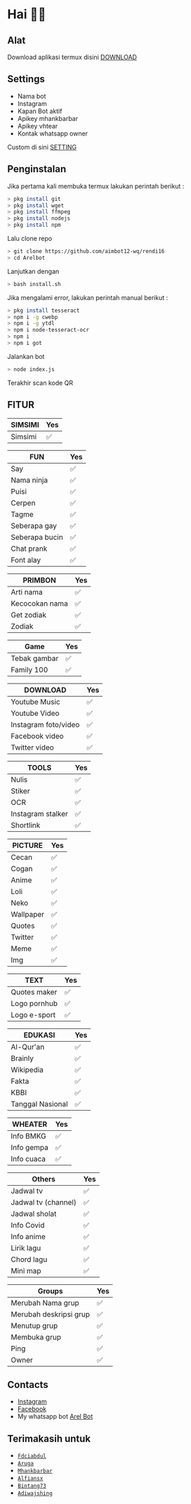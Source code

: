 

# Hai 👋🏻
</div>




## Alat

Download aplikasi termux disini [DOWNLOAD](https://play.google.com/store/apps/details?id=com.termux) 


## Settings

* Nama bot
* Instagram
* Kapan Bot aktif
* Apikey mhankbarbar
* Apikey vhtear
* Kontak whatsapp owner

Custom di sini [SETTING](https://github.com/mrfzvx12/Arelbot/blob/master/index.js/#L13)


## Penginstalan

Jika pertama kali membuka termux lakukan perintah berikut :
```bash
> pkg install git
> pkg install wget
> pkg install ffmpeg
> pkg install nodejs
> pkg install npm
```
Lalu clone repo
```bash
> git clone https://github.com/aimbot12-wq/rendi16
> cd Arelbot
```
Lanjutkan dengan
```bash
> bash install.sh
```
Jika mengalami error, lakukan perintah manual berikut :
```bash
> pkg install tesseract
> npm i -g cwebp
> npm i -g ytdl
> npm i node-tesseract-ocr
> npm i
> npm i got
```
Jalankan bot
```bash
> node index.js
```
Terakhir scan kode QR



## FITUR

| SIMSIMI |Yes|
| ------------- | ------------- |
| Simsimi |✅|

| FUN |Yes|
| ------------- | ------------- |
| Say|✅|
| Nama ninja|✅|
| Puisi|✅|
| Cerpen|✅|
| Tagme|✅|
| Seberapa gay|✅|
| Seberapa bucin|✅|
| Chat prank|✅|
| Font alay|✅|

| PRIMBON |Yes|
| ------------- | ------------- |
| Arti nama|✅|
| Kecocokan nama|✅|
| Get zodiak|✅|
| Zodiak|✅|

| Game |Yes|
| ------------- | ------------- |
| Tebak gambar|✅|
| Family 100|✅|

| DOWNLOAD |Yes|
| ------------- | ------------- |
| Youtube Music |✅|
| Youtube Video |✅|
| Instagram foto/video |✅|
| Facebook video |✅|
| Twitter video |✅|

| TOOLS |Yes|
| ------------- | ------------- |
| Nulis|✅|
| Stiker|✅|
| OCR|✅|
| Instagram stalker|✅|
| Shortlink|✅|

| PICTURE |Yes|
| ------------- | ------------- |
| Cecan|✅|
| Cogan|✅|
| Anime|✅|
| Loli|✅|
| Neko|✅|
| Wallpaper|✅|
| Quotes|✅|
| Twitter|✅|
| Meme|✅|
| Img|✅|

| TEXT |Yes|
| ------------- | ------------- |
| Quotes maker|✅|
| Logo pornhub|✅|
| Logo e-sport|✅|

| EDUKASI |Yes|
| ------------- | ------------- |
| Al-Qur'an|✅|
| Brainly|✅|
| Wikipedia|✅|
| Fakta|✅|
| KBBI|✅|
| Tanggal Nasional|✅|

| WHEATER |Yes|
| ------------- | ------------- |
| Info BMKG |✅|
| Info gempa |✅|
| Info cuaca |✅|

| Others |Yes|
| ------------- | ------------- |
| Jadwal tv|✅|
| Jadwal tv (channel)|✅|
| Jadwal sholat|✅|
| Info Covid|✅|
| Info anime|✅|
| Lirik lagu|✅|
| Chord lagu|✅|
| Mini map|✅|

| Groups |Yes|
| ------------- | ------------- |
| Merubah Nama grup|✅|
| Merubah deskripsi grup|✅|
| Menutup grup|✅|
| Membuka grup|✅|
| Ping|✅|
| Owner|✅|

## Contacts
* [Instagram](https://www.instagram.com/mrf.zvx/)
* [Facebook](https://www.facebook.com/profile.php?id=100028409167054)
* My whatsapp bot [Arel Bot](https://wa.me/6282223014661)


## Terimakasih untuk
* [`Fdciabdul`](https://github.com/fdciabdul)
* [`Aruga`](https://github.com/ArugaZ)
* [`Mhankbarbar`](https://github.com/MhankBarBar)
* [`Alfiansx`](https://github.com/alfiansx)
* [`Bintang73`](https://github.com/Bintang73)
* [`Adiwajshing`](https://github.com/adiwajshing/Baileys)
